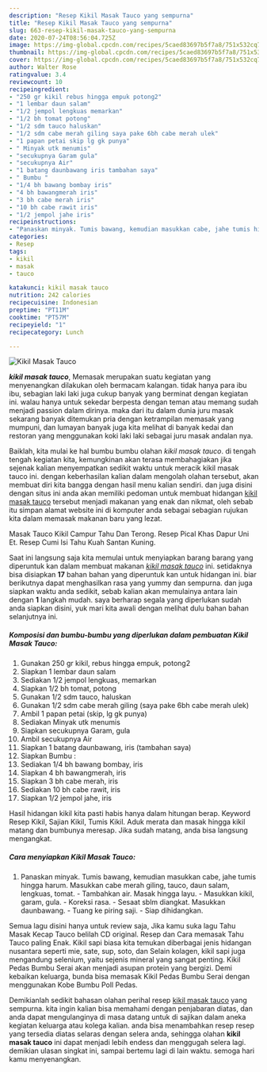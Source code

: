 ```yaml
---
description: "Resep Kikil Masak Tauco yang sempurna"
title: "Resep Kikil Masak Tauco yang sempurna"
slug: 663-resep-kikil-masak-tauco-yang-sempurna
date: 2020-07-24T08:56:04.725Z
image: https://img-global.cpcdn.com/recipes/5caed83697b5f7a8/751x532cq70/kikil-masak-tauco-foto-resep-utama.jpg
thumbnail: https://img-global.cpcdn.com/recipes/5caed83697b5f7a8/751x532cq70/kikil-masak-tauco-foto-resep-utama.jpg
cover: https://img-global.cpcdn.com/recipes/5caed83697b5f7a8/751x532cq70/kikil-masak-tauco-foto-resep-utama.jpg
author: Walter Rose
ratingvalue: 3.4
reviewcount: 10
recipeingredient:
- "250 gr kikil rebus hingga empuk potong2"
- "1 lembar daun salam"
- "1/2 jempol lengkuas memarkan"
- "1/2 bh tomat potong"
- "1/2 sdm tauco haluskan"
- "1/2 sdm cabe merah giling saya pake 6bh cabe merah ulek"
- "1 papan petai skip lg gk punya"
- " Minyak utk menumis"
- "secukupnya Garam gula"
- "secukupnya Air"
- "1 batang daunbawang iris tambahan saya"
- " Bumbu "
- "1/4 bh bawang bombay iris"
- "4 bh bawangmerah iris"
- "3 bh cabe merah iris"
- "10 bh cabe rawit iris"
- "1/2 jempol jahe iris"
recipeinstructions:
- "Panaskan minyak. Tumis bawang, kemudian masukkan cabe, jahe tumis hingga harum. Masukkan cabe merah giling, tauco, daun salam, lengkuas, tomat. Tambahkan air. Masak hingga layu. Masukkan kikil, garam, gula. Koreksi rasa. Sesaat sblm diangkat. Masukkan daunbawang. Tuang ke piring saji. Siap dihidangkan."
categories:
- Resep
tags:
- kikil
- masak
- tauco

katakunci: kikil masak tauco 
nutrition: 242 calories
recipecuisine: Indonesian
preptime: "PT11M"
cooktime: "PT57M"
recipeyield: "1"
recipecategory: Lunch

---
```



![Kikil Masak Tauco](https://img-global.cpcdn.com/recipes/5caed83697b5f7a8/751x532cq70/kikil-masak-tauco-foto-resep-utama.jpg)

<b><i>kikil masak tauco</i></b>, Memasak merupakan suatu kegiatan yang menyenangkan dilakukan oleh bermacam kalangan. tidak hanya para ibu ibu, sebagian laki laki juga cukup banyak yang berminat dengan kegiatan ini. walau hanya untuk sekedar berpesta dengan teman atau memang sudah menjadi passion dalam dirinya. maka dari itu dalam dunia juru masak sekarang banyak ditemukan pria dengan ketrampilan memasak yang mumpuni, dan lumayan banyak juga kita melihat di banyak kedai dan restoran yang menggunakan koki laki laki sebagai juru masak andalan nya.

Baiklah, kita mulai ke hal bumbu bumbu olahan <i>kikil masak tauco</i>. di tengah tengah kegiatan kita, kemungkinan akan terasa membahagiakan jika sejenak kalian menyempatkan sedikit waktu untuk meracik kikil masak tauco ini. dengan keberhasilan kalian dalam mengolah olahan tersebut, akan membuat diri kita bangga dengan hasil menu kalian sendiri. dan juga disini dengan situs ini anda akan memiliki pedoman untuk membuat hidangan <u>kikil masak tauco</u> tersebut menjadi makanan yang enak dan nikmat, oleh sebab itu simpan alamat website ini di komputer anda sebagai sebagian rujukan kita dalam memasak makanan baru yang lezat.

Masak Tauco Kikil Campur Tahu Dan Terong. Resep Pical Khas Dapur Uni Et. Resep Cumi Isi Tahu Kuah Santan Kuning.


Saat ini langsung saja kita memulai untuk menyiapkan barang barang yang diperuntuk kan dalam membuat makanan <u><i>kikil masak tauco</i></u> ini. setidaknya bisa disiapkan <b>17</b> bahan bahan yang diperuntuk kan untuk hidangan ini. biar berikutnya dapat menghasilkan rasa yang yummy dan sempurna. dan juga siapkan waktu anda sedikit, sebab kalian akan memulainya antara lain dengan <b>1</b> langkah mudah. saya berharap segala yang diperlukan sudah anda siapkan disini, yuk mari kita awali dengan melihat dulu bahan bahan selanjutnya ini.

<!--inarticleads1-->

##### Komposisi dan bumbu-bumbu yang diperlukan dalam pembuatan Kikil Masak Tauco:

1. Gunakan 250 gr kikil, rebus hingga empuk, potong2
1. Siapkan 1 lembar daun salam
1. Sediakan 1/2 jempol lengkuas, memarkan
1. Siapkan 1/2 bh tomat, potong
1. Gunakan 1/2 sdm tauco, haluskan
1. Gunakan 1/2 sdm cabe merah giling (saya pake 6bh cabe merah ulek)
1. Ambil 1 papan petai (skip, lg gk punya)
1. Sediakan  Minyak utk menumis
1. Siapkan secukupnya Garam, gula
1. Ambil secukupnya Air
1. Siapkan 1 batang daunbawang, iris (tambahan saya)
1. Siapkan  Bumbu :
1. Sediakan 1/4 bh bawang bombay, iris
1. Siapkan 4 bh bawangmerah, iris
1. Siapkan 3 bh cabe merah, iris
1. Sediakan 10 bh cabe rawit, iris
1. Siapkan 1/2 jempol jahe, iris


Hasil hidangan kikil kita pasti habis hanya dalam hitungan berap. Keyword Resep Kikil, Sajian Kikil, Tumis Kikil. Aduk merata dan masak hingga kikil matang dan bumbunya meresap. Jika sudah matang, anda bisa langsung mengangkat. 

<!--inarticleads2-->

##### Cara menyiapkan Kikil Masak Tauco:

1. Panaskan minyak. Tumis bawang, kemudian masukkan cabe, jahe tumis hingga harum. Masukkan cabe merah giling, tauco, daun salam, lengkuas, tomat. - Tambahkan air. Masak hingga layu. - Masukkan kikil, garam, gula. - Koreksi rasa. - Sesaat sblm diangkat. Masukkan daunbawang. - Tuang ke piring saji. - Siap dihidangkan.


Semua lagu disini hanya untuk review saja, Jika kamu suka lagu Tahu Masak Kecap Tauco belilah CD original. Resep dan Cara memasak Tahu Tauco paling Enak. Kikil sapi biasa kita temukan diberbagai jenis hidangan nusantara seperti mie, sate, sup, soto, dan Selain kolagen, kikil sapi juga mengandung selenium, yaitu sejenis mineral yang sangat penting. Kikil Pedas Bumbu Serai akan menjadi asupan protein yang bergizi. Demi kebaikan keluarga, bunda bisa memasak Kikil Pedas Bumbu Serai dengan menggunakan Kobe Bumbu Poll Pedas. 

Demikianlah sedikit bahasan olahan perihal resep <u>kikil masak tauco</u> yang sempurna. kita ingin kalian bisa memahami dengan penjabaran diatas, dan anda dapat mengulanginya di masa datang untuk di sajikan dalam aneka kegiatan keluarga atau kolega kalian. anda bisa menambahkan resep resep yang tersedia diatas selaras dengan selera anda, sehingga olahan <b>kikil masak tauco</b> ini dapat menjadi lebih endess dan menggugah selera lagi. demikian ulasan singkat ini, sampai bertemu lagi di lain waktu. semoga hari kamu menyenangkan.
